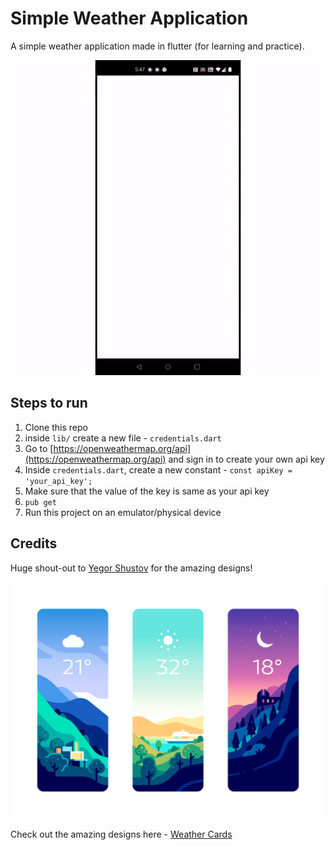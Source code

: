 # Simple Weather Application

A simple weather application made in flutter (for learning and practice).

![app](app.gif)

## Steps to run

1. Clone this repo
2. inside `lib/` create a new file - `credentials.dart`
3. Go to [https://openweathermap.org/api](https://openweathermap.org/api) and sign in to create your own api key
4. Inside `credentials.dart`, create a new constant - `const apiKey = 'your_api_key';`
5. Make sure that the value of the key is same as your api key
6. `pub get`
7. Run this project on an emulator/physical device

## Credits

Huge shout-out to [Yegor Shustov](https://dribbble.com/YegorShustov) for the amazing designs!

![weather](./assets/weather.png)

Check out the amazing designs here - [Weather Cards](https://dribbble.com/shots/6887377-Weather-Cards)